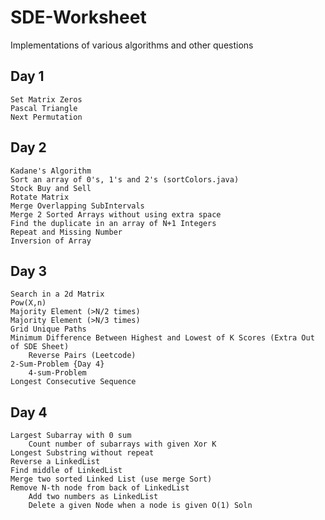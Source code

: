 # SDE-Worksheet
 Implementations of various algorithms and other questions


## Day 1
    Set Matrix Zeros
    Pascal Triangle
    Next Permutation

## Day 2
    Kadane's Algorithm
    Sort an array of 0's, 1's and 2's (sortColors.java)
    Stock Buy and Sell
    Rotate Matrix
    Merge Overlapping SubIntervals
    Merge 2 Sorted Arrays without using extra space
    Find the duplicate in an array of N+1 Integers
    Repeat and Missing Number
    Inversion of Array

## Day 3
    Search in a 2d Matrix
    Pow(X,n)
    Majority Element (>N/2 times)
    Majority Element (>N/3 times)
    Grid Unique Paths
    Minimum Difference Between Highest and Lowest of K Scores (Extra Out of SDE Sheet)
        Reverse Pairs (Leetcode)
    2-Sum-Problem {Day 4}
        4-sum-Problem
    Longest Consecutive Sequence

## Day 4
    Largest Subarray with 0 sum 
        Count number of subarrays with given Xor K
    Longest Substring without repeat
    Reverse a LinkedList
    Find middle of LinkedList
    Merge two sorted Linked List (use merge Sort)
    Remove N-th node from back of LinkedList
        Add two numbers as LinkedList
        Delete a given Node when a node is given O(1) Soln
